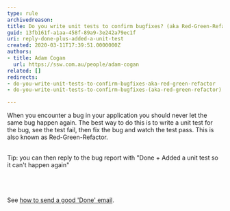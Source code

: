 ```yaml
---
type: rule
archivedreason: 
title: Do you write unit tests to confirm bugfixes? (aka Red-Green-Refactor)
guid: 13fb161f-a1aa-458f-89a9-3e242a79ec1f
uri: reply-done-plus-added-a-unit-test
created: 2020-03-11T17:39:51.0000000Z
authors:
- title: Adam Cogan
  url: https://ssw.com.au/people/adam-cogan
related: []
redirects:
- do-you-write-unit-tests-to-confirm-bugfixes-aka-red-green-refactor
- do-you-write-unit-tests-to-confirm-bugfixes-(aka-red-green-refactor)

---
```



​When you encounter a bug in your application you should never let the same bug happen again. The best way to do this is to write a unit test for the bug, see the test fail,&#160;then fix the bug and watch the test pass. This is also known as Red-Green-Refactor.<br><div><br></div><div>Tip&#58; you can then reply to the bug report with&#160;&quot;Done + Added a unit test so it can't happen again&quot;<br><br></div>
<br><excerpt class='endintro'></excerpt><br>
<p>​See <a href=/dones-do-you-know-how-to-do-a-perfect-done-replying-to-a-bug>how&#160;to send a good 'Done' email​</a>.​<br></p>



